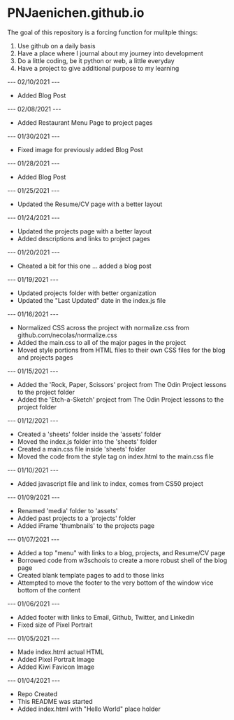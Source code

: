 # PNJaenichen.github.io

<p>The goal of this repository is a forcing function for mulitple things:<p>

<ol>
  <li>Use github on a daily basis</li>
  <li>Have a place where I journal about my journey into development</li>
  <li>Do a little coding, be it python or web, a little everyday</li>
  <li>Have a project to give additional purpose to my learning</li>
</ol>

<p> --- 02/10/2021 --- </p>
<ul>
  <li>Added Blog Post</li>
</ul>

<p> --- 02/08/2021 --- </p>
<ul>
  <li>Added Restaurant Menu Page to project pages</li>
</ul>

<p> --- 01/30/2021 --- </p>
<ul>
  <li>Fixed image for previously added Blog Post</li>
</ul>

<p> --- 01/28/2021 --- </p>
<ul>
  <li>Added Blog Post</li>
</ul>

<p> --- 01/25/2021 --- </p>
<ul>
  <li>Updated the Resume/CV page with a better layout</li>
</ul>

<p> --- 01/24/2021 --- </p>
<ul>
  <li>Updated the projects page with a better layout</li>
  <li>Added descriptions and links to project pages</li>
</ul>

<p> --- 01/20/2021 --- </p>
<ul>
  <li>Cheated a bit for this one ... added a blog post</li>
</ul>

<p> --- 01/19/2021 --- </p>
<ul>
  <li>Updated projects folder with better organization</li>
  <li>Updated the "Last Updated" date in the index.js file</li>
</ul>

<p> --- 01/16/2021 --- </p>
<ul>
  <li>Normalized CSS across the project with normalize.css from github.com/necolas/normalize.css</li>
  <li>Added the main.css to all of the major pages in the project</li>
  <li>Moved style portions from HTML files to their own CSS files for the blog and projects pages</li>
</ul>

<p> --- 01/15/2021 --- </p>
<ul>
  <li>Added the 'Rock, Paper, Scissors' project from The Odin Project lessons to the project folder</li>
  <li>Added the 'Etch-a-Sketch' project from The Odin Project lessons to the project folder</li>
</ul>

<p> --- 01/12/2021 --- </p>
<ul>
  <li>Created a 'sheets' folder inside the 'assets' folder</li>
  <li>Moved the index.js folder into the 'sheets' folder</li>
  <li>Created a main.css file inside 'sheets' folder</li>
  <li>Moved the code from the style tag on index.html to the main.css file</li>
</ul>

<p> --- 01/10/2021 --- </p>
<ul>
  <li>Added javascript file and link to index, comes from CS50 project</li>
</ul>

<p> --- 01/09/2021 --- </p>
<ul>
  <li>Renamed 'media' folder to 'assets'</li>
  <li>Added past projects to a 'projects' folder</li>
  <li>Added iFrame 'thumbnails' to the projects page</li>
</ul>

<p> --- 01/07/2021 --- </p>
<ul>
  <li>Added a top "menu" with links to a blog, projects, and Resume/CV page</li>
  <li>Borrowed code from w3schools to create a more robust shell of the blog page</li>
  <li>Created blank template pages to add to those links</li>
  <li>Attempted to move the footer to the very bottom of the window vice bottom of the content</li>
</ul>

<p> --- 01/06/2021 --- </p>
<ul>
  <li>Added footer with links to Email, Github, Twitter, and Linkedin</li>
  <li>Fixed size of Pixel Portrait</li>
</ul>

<p> --- 01/05/2021 --- </p>
<ul>
  <li>Made index.html actual HTML</li>
  <li>Added Pixel Portrait Image</li>
  <li>Added Kiwi Favicon Image</li>
</ul>

<p> --- 01/04/2021 --- </p>
<ul>
  <li>Repo Created</li>
  <li>This README was started</li>
  <li>Added index.html with "Hello World" place holder</li>
</ul>
